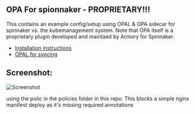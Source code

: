 ## OPA For spionnaker - PROPRIETARY!!!

This contains an example config/setup using OPAL & OPA sidecar for spinnaker vs. the kubemanagement system.  Note that OPA itself is a proprietary plugin developed and maintaed by Armory for Spinnaker.  
* [Installation instructions](https://docs.armory.io/plugins/policy-engine/)
* [OPAL for syncing](https://www.opal.ac/)


## Screenshot:
![Screenshot](https://p-qKFvWn.b3.n0.cdn.getcloudapp.com/items/BluzWe0R/7d72bcc7-531c-4315-8b85-2596d43d3f83.jpg?v=afe21603be6b711f737de3f9fc1390b4)

using the polic in the policies folder in this repo.  This blocks a simple nginx manifest deploy as it's missing required annotations
